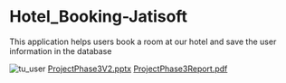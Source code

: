 # Hotel_Booking-Jatisoft

This application helps users book a room at our hotel and save the user information in the database


![tu_user](https://github.com/Jake16642/Hotel_Booking-Jatisoft/assets/129467967/6846c316-2429-4293-bf0a-10fecd7a7d1c)
[ProjectPhase3V2.pptx](https://github.com/Jake16642/Hotel_Booking-Jatisoft/files/13034237/ProjectPhase3V2.pptx)
[ProjectPhase3Report.pdf](https://github.com/Jake16642/Hotel_Booking-Jatisoft/files/13034239/ProjectPhase3Report.pdf)
